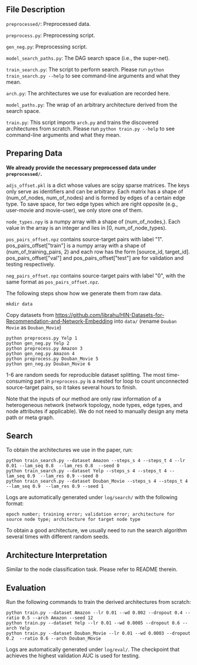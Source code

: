 ## File Description

`preprocessed/`: Preprocessed data.

`preprocess.py`: Preprocessing script.

`gen_neg.py`: Preprocessing script.

`model_search_paths.py`: The DAG search space (i.e., the super-net).

`train_search.py`: The script to perform search. Please run `python train_search.py --help` to see command-line arguments and what they mean.

`arch.py`: The architectures we use for evaluation are recorded here.

`model_paths.py`: The wrap of an arbitrary architecture derived from the search space.

`train.py`: This script imports `arch.py` and trains the discovered architectures from scratch. Please run `python train.py --help` to see command-line arguments and what they mean.

## Preparing Data

**We already provide the necessary preprocessed data under `preprocessed/`.** 

`adjs_offset.pkl` is a dict whose values are scipy sparse matrices. The keys only serve as identifiers and can be arbitrary. Each matrix has a shape of (num_of_nodes, num_of_nodes) and is formed by edges of a certain edge type. To save space, for two edge types which are right opposite (e.g., user-movie and movie-user), we only store one of them.

`node_types.npy` is a numpy array with a shape of (num_of_nodes,). Each value in the array is an integer and lies in [0, num_of_node_types).

`pos_pairs_offset.npz` contains source-target pairs with label "1". pos_pairs_offset["train"] is a numpy array with a shape of (num_of_training_pairs, 2) and each row has the form [source_id, target_id]. pos_pairs_offset["val"] and pos_pairs_offset["test"] are for validation and testing respectively.

`neg_pairs_offset.npz` contains source-target pairs with label "0", with the same format as `pos_pairs_offset.npz`.


The following steps show how we generate them from raw data.

```shell
mkdir data
```

Copy datasets from https://github.com/librahu/HIN-Datasets-for-Recommendation-and-Network-Embedding into `data/` (rename `Douban Movie` as `Douban_Movie`)

```shell
python preprocess.py Yelp 1
python gen_neg.py Yelp 2
python preprocess.py Amazon 3
python gen_neg.py Amazon 4
python preprocess.py Douban_Movie 5
python gen_neg.py Douban_Movie 6
```
1-6 are random seeds for reproducible dataset splitting. The most time-consuming part in `preprocess.py` is a nested for loop to count unconnected source-target pairs, so it takes several hours to finish.

Note that the inputs of our method are only raw information of a heterogeneous network (network topology, node types, edge types, and node attributes if applicable). We do not need to manually design any meta path or meta graph.

## Search

To obtain the architectures we use in the paper, run:

```shell
python train_search.py --dataset Amazon --steps_s 4 --steps_t 4 --lr 0.01 --lam_seq 0.8  --lam_res 0.8  --seed 0 
python train_search.py --dataset Yelp --steps_s 4 --steps_t 4 --lam_seq 0.9  --lam_res 0.9 --seed 0
python train_search.py --dataset Douban_Movie --steps_s 4 --steps_t 4 --lam_seq 0.9  --lam_res 0.9 --seed 1
```

Logs are automatically generated under `log/search/` with the following format: 

```
epoch number; training error; validation error; architecture for source node type; architecture for target node type
```

To obtain a good architecture, we usually need to run the search algorithm several times with different random seeds.

## Architecture Interpretation

Similar to the node classification task. Please refer to README therein.

## Evaluation

Run the following commands to train the derived architectures from scratch:

```shell
python train.py --dataset Amazon --lr 0.01 --wd 0.002 --dropout 0.4 --ratio 0.5 --arch Amazon --seed 12
python train.py --dataset Yelp --lr 0.01 --wd 0.0005 --dropout 0.6 --arch Yelp
python train.py --dataset Douban_Movie --lr 0.01 --wd 0.0003 --dropout 0.2  --ratio 0.6 --arch Douban_Movie
```

Logs are automatically generated under `log/eval/`. The checkpoint that achieves the highest validation AUC is used for testing.
